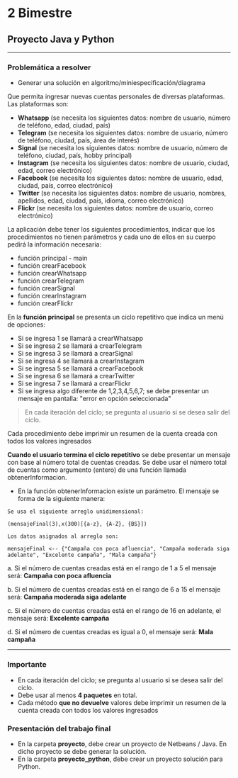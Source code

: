 # 2 Bimestre
## Proyecto Java y Python

***

### Problemática a resolver

* Generar una solución en algoritmo/miniespecificación/diagrama

Que permita ingresar nuevas cuentas personales de diversas plataformas. Las plataformas son:

- **Whatsapp** (se necesita los siguientes datos: nombre de usuario, número de teléfono, edad, ciudad, país)
- **Telegram** (se necesita los siguientes datos: nombre de usuario, número de teléfono, ciudad, país, área de interés)
- **Signal** (se necesita los siguientes datos: nombre de usuario, número de teléfono, ciudad, país, hobby principal)
- **Instagram** (se necesita los siguientes datos: nombre de usuario, ciudad, edad, correo electrónico)
- **Facebook** (se necesita los siguientes datos: nombre de usuario, edad, ciudad, país, correo electrónico)
- **Twitter** (se necesita los siguientes datos: nombre de usuario, nombres, apellidos, edad, ciudad, país, idioma, correo electrónico)
- **Flickr** (se necesita los siguientes datos: nombre de usuario, correo electrónico)

La aplicación debe tener los siguientes procedimientos, indicar que los procedimientos no tienen parámetros y cada uno de ellos en su cuerpo pedirá la información necesaria:

- función principal - main
- función crearFacebook
- función crearWhatsapp
- función crearTelegram
- función crearSignal
- función crearInstagram
- función crearFlickr

En la **función principal** se presenta un ciclo repetitivo que indica un menú de opciones:

- Si se ingresa 1 se llamará a crearWhatsapp
- Si se ingresa 2 se llamará a crearTelegram
- Si se ingresa 3 se llamará a crearSignal
- Si se ingresa 4 se llamará a crearInstagram
- Si se ingresa 5 se llamará a crearFacebook
- Si se ingresa 6 se llamará a crearTwitter
- Si se ingresa 7 se llamará a crearFlickr
- Si se ingresa algo diferente de 1,2,3,4,5,6,7; se debe presentar un mensaje en pantalla: "error en opción seleccionada"

>En cada iteración del ciclo; se pregunta al usuario si se desea salir del ciclo.

Cada procedimiento debe imprimir un resumen de la cuenta creada con todos los valores ingresados

**Cuando el usuario termina el ciclo repetitivo** se debe presentar un mensaje con base al número total de cuentas creadas. Se debe usar el número total de cuentas como argumento (entero) de una función llamada obtenerInformacion.

- En la función obtenerInformacion existe un parámetro. El mensaje se forma de la siguiente manera:
```
Se usa el siguiente arreglo unidimensional:  

(mensajeFinal(3),x(300)[{a-z}, {A-Z}, {BS}])

Los datos asignados al arreglo son:

mensajeFinal <-- {"Campaña con poca afluencia", "Campaña moderada siga adelante", "Excelente campaña", "Mala campaña"}
```

a. Si el número de cuentas creadas está en el rango de 1 a 5 el mensaje será: **Campaña con poca afluencia**

b. Si el número de cuentas creadas está en el rango de 6 a 15 el mensaje será: **Campaña moderada siga adelante**

c. Si el número de cuentas creadas está en el rango de 16 en adelante, el mensaje será: **Excelente campaña**

d. Si el número de cuentas creadas es igual a 0, el mensaje será: **Mala campaña**


***


### Importante

- En cada iteración del ciclo; se pregunta al usuario si se desea salir del ciclo.
- Debe usar al menos **4 paquetes** en total.
- Cada método **que no devuelve** valores debe imprimir un resumen de la cuenta creada con todos los valores ingresados


### Presentación del trabajo final
- En la carpeta **proyecto**, debe crear un proyecto de Netbeans / Java. En dicho proyecto se debe generar la solución.
- En la carpeta **proyecto_python**, debe crear un proyecto solución para Python.

